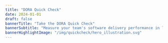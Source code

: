 ```yaml
---
title: "DORA Quick Check"
date: 2024-01-01
draft: false
bannerTitle: "Take the DORA Quick Check"
bannerSubtitle: "Measure your team's software delivery performance in less than a minute! Compare it to the rest of the industry by responding to **four multiple-choice questions**. Compare your team's performance to others, and discover which capabilities you should focus on improving. We don't store your answers or personal information."
bannerHighlightImage: "/img/quickcheck/hero_illustration.svg"
---
```


<!-- sources for the Quick Check single-page application are generated from the /svelte/quick-check folder, then copied here. -->
<!-- the timestamp shortcode is appended as a cache buster -->
<script type="module" src="quickcheck.js?t={{% timestamp %}}"></script>
<link rel="stylesheet" href="quickcheck.css?t={{% timestamp %}}">
<div id="app"></div>
